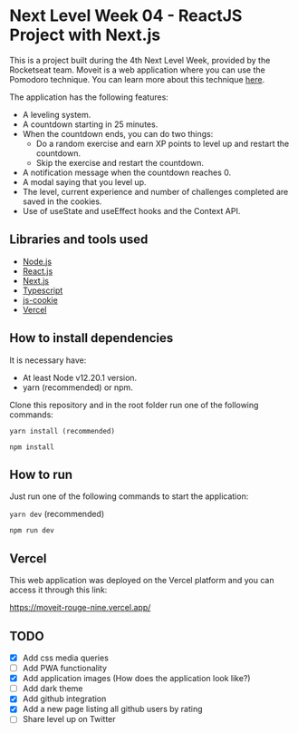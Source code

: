 # Next Level Week 04 - ReactJS Project with Next.js

This is a project built during the 4th Next Level Week, provided by the Rocketseat team. Moveit is a web application where you can use the Pomodoro technique. You can learn more about this technique [here](https://francescocirillo.com/pages/pomodoro-technique).

The application has the following features:
- A leveling system.
- A countdown starting in 25 minutes.
- When the countdown ends, you can do two things:
    - Do a random exercise and earn XP points to level up and restart the countdown.
    - Skip the exercise and restart the countdown.
- A notification message when the countdown reaches 0.
- A modal saying that you level up.
- The level, current experience and number of challenges completed are saved in the cookies.
- Use of useState and useEffect hooks and the Context API.

## Libraries and tools used

- [Node.js](https://nodejs.org/en/)
- [React.js](https://reactjs.org/)
- [Next.js](https://nextjs.org/)
- [Typescript](https://www.typescriptlang.org/)
- [js-cookie](https://github.com/js-cookie/js-cookie)
- [Vercel](https://vercel.com/)

## How to install dependencies

It is necessary have:

- At least Node v12.20.1 version. 
- yarn (recommended) or npm.

Clone this repository and in the root folder run one of the following commands:

`yarn install (recommended)`

`npm install`

## How to run

Just run one of the following commands to start the application:

`yarn dev` (recommended)

`npm run dev`

## Vercel

This web application was deployed on the Vercel platform and you can access it through this link:

https://moveit-rouge-nine.vercel.app/

## TODO

- [x] Add css media queries
- [ ] Add PWA functionality
- [x] Add application images (How does the application look like?)
- [ ] Add dark theme
- [x] Add github integration
- [x] Add a new page listing all github users by rating
- [ ] Share level up on Twitter